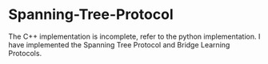 # Spanning-Tree-Protocol

The C++ implementation is incomplete, refer to the python implementation.
I have implemented the Spanning Tree Protocol and Bridge Learning Protocols.
